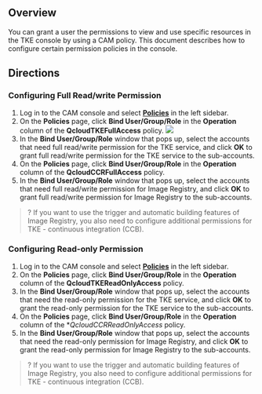 ## Overview

You can grant a user the permissions to view and use specific resources in the TKE console by using a CAM policy. This document describes how to configure certain permission policies in the console.

## Directions

### Configuring Full Read/write Permission
1. Log in to the CAM console and select **[Policies](https://console.cloud.tencent.com/cam/policy)** in the left sidebar.
2. On the **Policies** page, click **Bind User/Group/Role** in the **Operation** column of the **QcloudTKEFullAccess** policy.
![](https://main.qcloudimg.com/raw/356fec716212ea633d73c4d48888c0ce.png)
3. In the **Bind User/Group/Role** window that pops up, select the accounts that need full read/write permission for the TKE service, and click **OK** to grant full read/write permission for the TKE service to the sub-accounts.
4. On the **Policies** page, click **Bind User/Group/Role** in the **Operation** column of the **QcloudCCRFullAccess** policy.
5. In the **Bind User/Group/Role** window that pops up, select the accounts that need full read/write permission for Image Registry, and click **OK** to grant full read/write permission for Image Registry to the sub-accounts.
>? If you want to use the trigger and automatic building features of Image Registry, you also need to configure additional permissions for TKE - continuous integration (CCB).

### Configuring Read-only Permission
1. Log in to the CAM console and select **[Policies](https://console.cloud.tencent.com/cam/policy)** in the left sidebar.
2. On the **Policies** page, click **Bind User/Group/Role** in the **Operation** column of the **QcloudTKEReadOnlyAccess** policy.
3. In the **Bind User/Group/Role** window that pops up, select the accounts that need the read-only permission for the TKE service, and click **OK** to grant the read-only permission for the TKE service to the sub-accounts.
4. On the **Policies** page, click **Bind User/Group/Role** in the **Operation** column of the **QcloudCCRReadOnlyAccess* policy.
5. In the **Bind User/Group/Role** window that pops up, select the accounts that need the read-only permission for Image Registry, and click **OK** to grant the read-only permission for Image Registry to the sub-accounts.
>? If you want to use the trigger and automatic building features of Image Registry, you also need to configure additional permissions for TKE - continuous integration (CCB).




